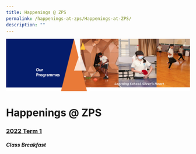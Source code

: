 ```yaml
---
title: Happenings @ ZPS
permalink: /happenings-at-zps/Happenings-at-ZPS/
description: ""
---
```

![](/images/OurProgrammes.png)

Happenings @ ZPS
================

  

### [2022 Term 1](https://zhangdepri-moe-edu-sg-admin.cwp.sg/our-programmes/our-stories/happenings-at-zps/2022-term-1)

##### **Class Breakfast**